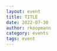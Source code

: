 ```yaml
---
layout: event
title: TITLE
date: 2022-07-30
author: rkoopmann
category: events
tags: event
---
```


